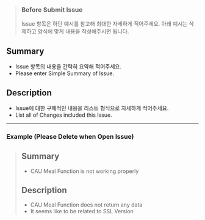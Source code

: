 > ### Before Submit Issue
> Issue 항목은 하단 예시를 참고해 최대한 자세하게 적어주세요.
> 아래 예시는 삭제하고 양식에 맞게 내용을 작성해주시면 됩니다.

## Summary
- Issue 항목의 내용을 간략히 요약해 적어주세요.
- Please enter Simple Summary of Issue.

## Description
- Issue에 대한 구체적인 내용을 리스트 형식으로 자세하게 적어주세요.
- List all of Changes included this Issue.

---

### Example (Please Delete when Open Issue)
> ## Summary
> - CAU Meal Function is not working properly
>
> ## Description
> - CAU Meal Function does not return any data
> - It seems like to be related to SSL Version
